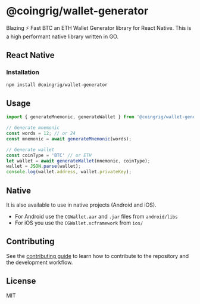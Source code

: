 # @coingrig/wallet-generator

Blazing ⚡️ Fast BTC an ETH Wallet Generator library for React Native.
This is a high performant native library written in GO.

## React Native
### Installation

```sh
npm install @coingrig/wallet-generator
```

## Usage

```js
import { generateMnemonic, generateWallet } from '@coingrig/wallet-generator';

// Generate mnemonic
const words = 12; // or 24
const mnemonic = await generateMnemonic(words);

// Generate wallet
const coinType = 'BTC' // or ETH
let wallet = await generateWallet(mnemonic, coinType);
wallet = JSON.parse(wallet);
console.log(wallet.address, wallet.privateKey);

```
## Native
It is also available to use in native projects (Android and iOS). 
- For Android use the `CGWallet.aar` and `.jar` files from `android/libs`
- For iOS you  use the `CGWallet.xcframework` from `ios/`

## Contributing

See the [contributing guide](CONTRIBUTING.md) to learn how to contribute to the repository and the development workflow.

## License

MIT
